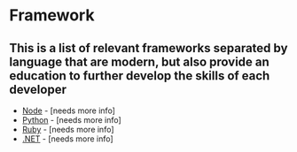# Framework

## This is a list of relevant frameworks separated by language that are modern, but also provide an education to further develop the skills of each developer

* [Node](/node/README.md) - [needs more info]  
* [Python](/python/README.md) - [needs more info]  
* [Ruby](/ruby/README.md) - [needs more info]  
* [.NET](/dotnet/README.md) - [needs more info]  
